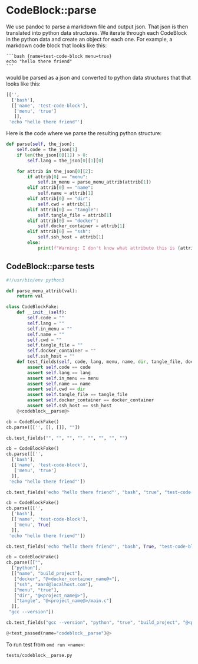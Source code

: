 # CodeBlock::parse

We use pandoc to parse a markdown file and output json. That json is then translated into python data structures. We iterate through each CodeBlock in the python data and create an object for each one. For example, a markdown code block that looks like this:

``````
```bash {name=test-code-block menu=true}
echo "hello there friend"
```
``````

would be parsed as a json and converted to python data structures that that looks like this:

```python
[['',
  ['bash'],
  [['name', 'test-code-block'],
   ['menu', 'true']
   ]],
 'echo "hello there friend"']
```


Here is the code where we parse the resulting python structure:


```python {name=codeblock__parse}
def parse(self, the_json):
    self.code = the_json[1]
    if len(the_json[0][1]) > 0:
        self.lang = the_json[0][1][0]

    for attrib in the_json[0][2]:
        if attrib[0] == "menu":
            self.in_menu = parse_menu_attrib(attrib[1])
        elif attrib[0] == "name":
            self.name = attrib[1]
        elif attrib[0] == "dir":
            self.cwd = attrib[1]
        elif attrib[0] == "tangle":
            self.tangle_file = attrib[1]
        elif attrib[0] == "docker":
            self.docker_container = attrib[1]
        elif attrib[0] == "ssh":
            self.ssh_host = attrib[1]
        else:
            print(f"Warning: I don't know what attribute this is {attrib[0]}")
```

## CodeBlock::parse tests

```python {tangle=tests/codeblock__parse.py}
#!/usr/bin/env python3

def parse_menu_attrib(val):
    return val

class CodeBlockFake:
    def __init__(self):
        self.code = ""
        self.lang = ""
        self.in_menu = ""
        self.name = ""
        self.cwd = ""
        self.tangle_file = ""
        self.docker_container = ""
        self.ssh_host = ""
    def test_fields(self, code, lang, menu, name, dir, tangle_file, docker_container, ssh_host):
        assert self.code == code
        assert self.lang == lang
        assert self.in_menu == menu
        assert self.name == name
        assert self.cwd == dir
        assert self.tangle_file == tangle_file
        assert self.docker_container == docker_container
        assert self.ssh_host == ssh_host
    @<codeblock__parse@>

cb = CodeBlockFake()
cb.parse([['', [], []], ""])

cb.test_fields("", "", "", "", "", "", "", "")

cb = CodeBlockFake()
cb.parse([['',
  ['bash'],
  [['name', 'test-code-block'],
   ['menu', 'true']
  ]],
 'echo "hello there friend"'])

cb.test_fields('echo "hello there friend"', "bash", "true", "test-code-block", "", "", "", "")

cb = CodeBlockFake()
cb.parse([['',
  ['bash'],
  [['name', 'test-code-block'],
   ['menu', True]
  ]],
 'echo "hello there friend"'])

cb.test_fields('echo "hello there friend"', "bash", True, "test-code-block", "", "", "", "")

cb = CodeBlockFake()
cb.parse([["",
  ["python"],
  [["name", "build_project"],
   ["docker", "@<docker_container_name@>"],
   ["ssh", "aard@localhost.com"],
   ["menu", "true"],
   ["dir", "@<project_name@>"],
   ["tangle", "@<project_name@>/main.c"]
  ]],
 "gcc --version"])

cb.test_fields("gcc --version", "python", "true", "build_project", "@<project_name@>", "@<project_name@>/main.c", "@<docker_container_name@>", "aard@localhost.com")

@<test_passed(name="codeblock__parse")@>
```

To run test from `omd run <name>`:

```bash {name=codeblock__parse_tests menu=true}
tests/codeblock__parse.py
```
